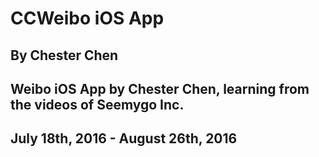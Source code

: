 # CCWeibo iOS App
## By Chester Chen
## Weibo iOS App by Chester Chen, learning from the videos of Seemygo Inc.
## July 18th, 2016 - August 26th, 2016
